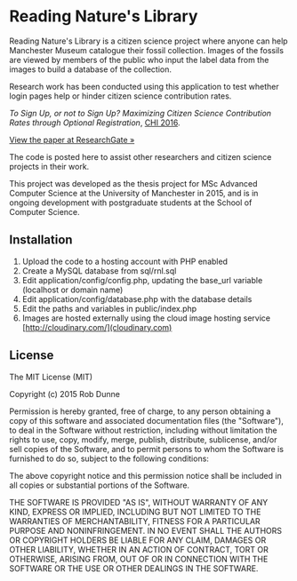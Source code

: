 # Reading Nature's Library

Reading Nature's Library is a citizen science project where anyone can help Manchester Museum catalogue their fossil collection. Images of the fossils are viewed by members of the public who input the label data from the images to build a database of the collection.

Research work has been conducted using this application to test whether login pages help or hinder citizen science contribution rates.

_To Sign Up, or not to Sign Up? Maximizing Citizen Science Contribution Rates through Optional Registration_, [CHI 2016](http://chi2016.acm.org/).

[View the paper at ResearchGate »](https://www.researchgate.net/publication/291356235_To_Sign_Up_or_not_to_Sign_Up_Maximizing_Citizen_Science_Contribution_Rates_through_Optional_Registration)

The code is posted here to assist other researchers and citizen science projects in their work. 

This project was developed as the thesis project for MSc Advanced Computer Science at the University of Manchester in 2015, and is in ongoing development with postgraduate students at the School of Computer Science. 

## Installation

1. Upload the code to a hosting account with PHP enabled
2. Create a MySQL database from sql/rnl.sql
3. Edit application/config/config.php, updating the base_url variable (localhost or domain name)
4. Edit application/config/database.php with the database details
5. Edit the paths and variables in public/index.php
6. Images are hosted externally using the cloud image hosting service [http://cloudinary.com/](cloudinary.com)

## License

The MIT License (MIT)

Copyright (c) 2015 Rob Dunne

Permission is hereby granted, free of charge, to any person obtaining a copy
of this software and associated documentation files (the "Software"), to deal
in the Software without restriction, including without limitation the rights
to use, copy, modify, merge, publish, distribute, sublicense, and/or sell
copies of the Software, and to permit persons to whom the Software is
furnished to do so, subject to the following conditions:

The above copyright notice and this permission notice shall be included in all
copies or substantial portions of the Software.

THE SOFTWARE IS PROVIDED "AS IS", WITHOUT WARRANTY OF ANY KIND, EXPRESS OR
IMPLIED, INCLUDING BUT NOT LIMITED TO THE WARRANTIES OF MERCHANTABILITY,
FITNESS FOR A PARTICULAR PURPOSE AND NONINFRINGEMENT. IN NO EVENT SHALL THE
AUTHORS OR COPYRIGHT HOLDERS BE LIABLE FOR ANY CLAIM, DAMAGES OR OTHER
LIABILITY, WHETHER IN AN ACTION OF CONTRACT, TORT OR OTHERWISE, ARISING FROM,
OUT OF OR IN CONNECTION WITH THE SOFTWARE OR THE USE OR OTHER DEALINGS IN THE
SOFTWARE.